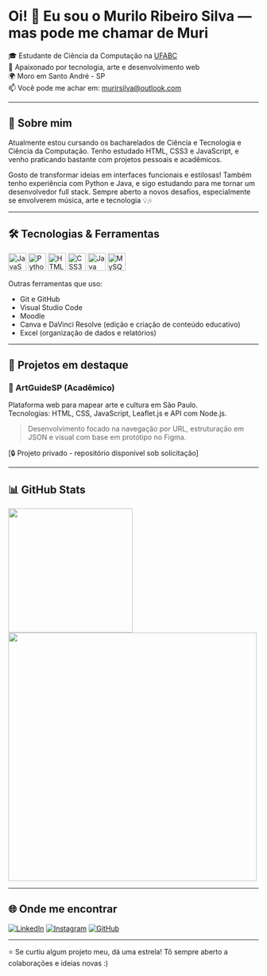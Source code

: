 # Oi! 👋 Eu sou o Murilo Ribeiro Silva — mas pode me chamar de Muri 

🎓 Estudante de Ciência da Computação na [UFABC](https://ufabc.edu.br)  
🎨 Apaixonado por tecnologia, arte e desenvolvimento web  
🌍 Moro em Santo André - SP  
📫 Você pode me achar em: [murirsilva@outlook.com](mailto:murirsilva@outlook.com)

---

## 🚀 Sobre mim

Atualmente estou cursando os bacharelados de Ciência e Tecnologia e Ciência da Computação. Tenho estudado HTML, CSS3 e JavaScript, e venho praticando bastante com projetos pessoais e acadêmicos.

Gosto de transformar ideias em interfaces funcionais e estilosas! Também tenho experiência com Python e Java, e sigo estudando para me tornar um desenvolvedor full stack. Sempre aberto a novos desafios, especialmente se envolverem música, arte e tecnologia 💡🎶

---

## 🛠️ Tecnologias & Ferramentas

<p align="left">
  <a href="https://developer.mozilla.org/en-US/docs/Web/JavaScript" target="_blank"><img src="https://raw.githubusercontent.com/danielcranney/readme-generator/main/public/icons/skills/javascript-colored.svg" width="36" alt="JavaScript" /></a>
  <a href="https://www.python.org/" target="_blank"><img src="https://raw.githubusercontent.com/danielcranney/readme-generator/main/public/icons/skills/python-colored.svg" width="36" alt="Python" /></a>
  <a href="https://developer.mozilla.org/en-US/docs/Web/HTML" target="_blank"><img src="https://raw.githubusercontent.com/danielcranney/readme-generator/main/public/icons/skills/html5-colored.svg" width="36" alt="HTML5" /></a>
  <a href="https://developer.mozilla.org/en-US/docs/Web/CSS" target="_blank"><img src="https://raw.githubusercontent.com/danielcranney/readme-generator/main/public/icons/skills/css3-colored.svg" width="36" alt="CSS3" /></a>
  <a href="https://www.java.com/" target="_blank"><img src="https://raw.githubusercontent.com/danielcranney/readme-generator/main/public/icons/skills/java-colored.svg" width="36" alt="Java" /></a>
  <a href="https://www.mysql.com/" target="_blank"><img src="https://raw.githubusercontent.com/danielcranney/readme-generator/main/public/icons/skills/mysql-colored.svg" width="36" alt="MySQL" /></a>
</p>

Outras ferramentas que uso:
- Git e GitHub
- Visual Studio Code
- Moodle
- Canva e DaVinci Resolve (edição e criação de conteúdo educativo)
- Excel (organização de dados e relatórios)

---

## 🌟 Projetos em destaque

### 🎨 ArtGuideSP (Acadêmico)
Plataforma web para mapear arte e cultura em São Paulo.  
Tecnologias: HTML, CSS, JavaScript, Leaflet.js e API com Node.js.  
> Desenvolvimento focado na navegação por URL, estruturação em JSON e visual com base em protótipo no Figma.

[🔒 Projeto privado - repositório disponível sob solicitação]

---

## 📊 GitHub Stats

<div align="left">
  <img src="https://github-readme-stats.vercel.app/api/top-langs/?username=MuriScode&layout=donut-vertical&langs_count=7&theme=transparent" width="250" />
  <img src="https://github-readme-stats.vercel.app/api?username=MuriScode&show_icons=true&theme=transparent&include_all_commits=true&count_private=true" width="500" />
</div>


---

## 🌐 Onde me encontrar

[![LinkedIn](https://img.shields.io/badge/-Murilo%20Ribeiro%20Silva-blue?style=flat-square&logo=Linkedin&logoColor=white&link=https://www.linkedin.com/in/murilo-ribeiro-silva/)](https://www.linkedin.com/in/murilo-ribeiro-silva/)
[![Instagram](https://img.shields.io/badge/@rsilvamurilo-E4405F?style=flat-square&logo=Instagram&logoColor=white&link=https://instagram.com/rsilvamurilo)](https://instagram.com/rsilvamurilo)
[![GitHub](https://img.shields.io/badge/@MuriScode-181717?style=flat-square&logo=GitHub&logoColor=white&link=https://github.com/MuriScode)](https://github.com/MuriScode)

---

⭐ Se curtiu algum projeto meu, dá uma estrela! Tô sempre aberto a colaborações e ideias novas :)
